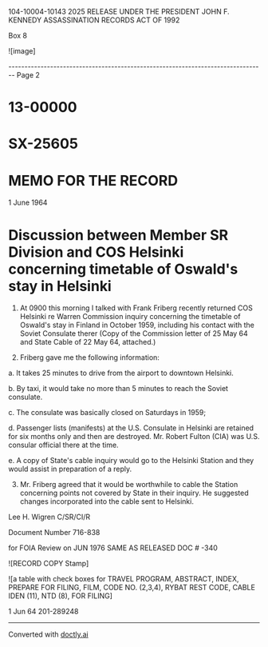 104-10004-10143 2025 RELEASE UNDER THE PRESIDENT JOHN F. KENNEDY ASSASSINATION RECORDS ACT OF 1992

Box 8

![image]


-------------------------------------------------------------------------------- Page 2

# 13-00000

# SX-25605

# MEMO FOR THE RECORD

1 June 1964

# Discussion between Member SR Division and COS Helsinki concerning timetable of Oswald's stay in Helsinki

1.  At 0900 this morning I talked with Frank Friberg recently returned COS Helsinki re Warren Commission inquiry concerning the timetable of Oswald's stay in Finland in October 1959, including his contact with the Soviet Consulate therer (Copy of the Commission letter of 25 May 64 and State Cable of 22 May 64, attached.)

2. Friberg gave me the following information:

a. It takes 25 minutes to drive from the airport to downtown Helsinki.

b. By taxi, it would take no more than 5 minutes to reach the Soviet consulate.

c. The consulate was basically closed on Saturdays in 1959;

d. Passenger lists (manifests) at the U.S. Consulate in Helsinki are retained for six months only and then are destroyed. Mr. Robert Fulton (CIA) was U.S. consular official there at the time.

e. A copy of State's cable inquiry would go to the Helsinki Station and they would assist in preparation of a reply.

3. Mr. Friberg agreed that it would be worthwhile to cable the Station concerning points not covered by State in their inquiry. He suggested changes incorporated into the cable sent to Helsinki.

Lee H. Wigren
C/SR/CI/R

Document Number 716-838

for FOIA Review on JUN 1976
SAME AS RELEASED
DOC # -340

![RECORD COPY Stamp]

![a table with check boxes for TRAVEL PROGRAM, ABSTRACT, INDEX, PREPARE FOR FILING, FILM, CODE NO. (2,3,4), RYBAT REST CODE, CABLE IDEN (11), NTD (8), FOR FILING]

1 Jun 64
201-289248


---
Converted with [doctly.ai](https://doctly.ai)